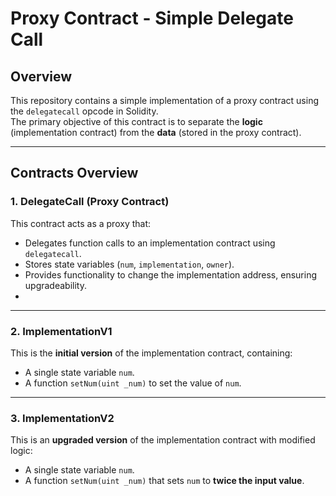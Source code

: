 # Proxy Contract - Simple Delegate Call

## Overview
This repository contains a simple implementation of a proxy contract using the `delegatecall` opcode in Solidity.  
The primary objective of this contract is to separate the **logic** (implementation contract) from the **data** (stored in the proxy contract).

---

## Contracts Overview
### 1. DelegateCall (Proxy Contract)
This contract acts as a proxy that:

- Delegates function calls to an implementation contract using `delegatecall`.
- Stores state variables (`num`, `implementation`, `owner`).
- Provides functionality to change the implementation address, ensuring upgradeability.
- 
---

### 2. ImplementationV1
This is the **initial version** of the implementation contract, containing:

- A single state variable `num`.
- A function `setNum(uint _num)` to set the value of `num`.

---

### 3. ImplementationV2
This is an **upgraded version** of the implementation contract with modified logic:

- A single state variable `num`.
- A function `setNum(uint _num)` that sets `num` to **twice the input value**.
